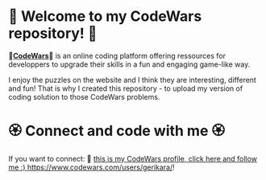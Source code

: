 # 🌻 Welcome to my CodeWars repository! 🌻

💐[**CodeWars**](https://www.codewars.com/dashboard)💐 is an online coding platform offering ressources for developpers to upgrade their skills in a fun and engaging game-like way.

I enjoy the puzzles on the website and I think they are interesting, different and fun! That is why I created this repository - to upload my version of coding solution to those CodeWars problems.

# 🏵️ Connect and code with me 🏵️

If you want to connect: 🌼 [this is my CodeWars profile, click here and follow me :) ](https://www.codewars.com/users/gerikara/)https://www.codewars.com/users/gerikara/!
